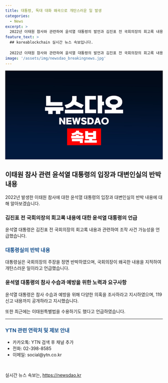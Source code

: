 ```yaml
---
title: 대통령, 독대 대화 왜곡으로 개탄스러운 일 발생
categories:
  - News
excerpt: >
  2022년 이태원 참사와 관련하여 윤석열 대통령의 발언과 김진표 전 국회의장의 회고록 내용에 대한 대통령실의 반박이 이슈가 되고 있다. 대통령실은 김 전 국회의장의 주장을 왜곡한 것으로 비판하며, 윤 대통령은 참사 관련 의혹을 전부 조사하라고 지시하고, 이태원특별법을 수용했다고 설명했다. 이를 통해 대통령의 적극적인 대처와 이해가 높은 입장을 강조하고 있다.
feature_text: >
  ## koreablockchain 실시간 뉴스 속보입니다.

  2022년 이태원 참사와 관련하여 윤석열 대통령의 발언과 김진표 전 국회의장의 회고록 내용에 대한 대통령실의 반박이 이슈가 되고 있다. 대통령실은 김 전 국회의장의 주장을 왜곡한 것으로 비판하며, 윤 대통령은 참사 관련 의혹을 전부 조사하라고 지시하고, 이태원특별법을 수용했다고 설명했다. 이를 통해 대통령의 적극적인 대처와 이해가 높은 입장을 강조하고 있다.
image: '/assets/img/newsdao_breakingnews.jpg'
---
```


<p><img src="/assets/img/newsdao_breakingnews.jpg" alt="koreablockchain 속보" /></p>

<h2 data-ke-size="size26">이태원 참사 관련 윤석열 대통령의 입장과 대변인실의 반박 내용</h2>

<p data-ke-size="size16">2022년 발생한 이태원 참사에 대한 윤석열 대통령의 입장과 대변인실의 반박 내용에 대해 알아보겠습니다.</p>

<h3>김진표 전 국회의장의 회고록 내용에 대한 윤석열 대통령의 언급</h3>

<p data-ke-size="size16">윤석열 대통령은 김진표 전 국회의장의 회고록 내용과 관련하여 조작 사건 가능성을 언급했습니다.</p>

<h3><span style="color: #1a5490;">대통령실의 반박 내용</span></h3>

<p data-ke-size="size16">대통령실은 국회의장의 주장을 정면 반박하였으며, 국회의장이 왜곡한 내용을 지적하여 개탄스러운 일이라고 언급했습니다.</p>

<h3>윤석열 대통령의 참사 수습과 예방을 위한 노력과 요구사항</h3>

<p data-ke-size="size16">윤석열 대통령은 참사 수습과 예방을 위해 다양한 의혹을 조사하라고 지시하였으며, 119 신고 내용까지 공개하라고 지시했습니다.</p>

<p data-ke-size="size16">또한 최근에는 이태원특별법을 수용하기도 했다고 언급하였습니다.</p>

<hr data-ke-size="size16">

<h3><span style="color: #1a5490;">YTN 관련 연락처 및 제보 안내</span></h3>

<ul>
    <li>카카오톡: YTN 검색 후 채널 추가</li>
    <li>전화: 02-398-8585</li>
    <li>이메일: social@ytn.co.kr</li>
</ul>

<p data-ke-size="size16">&nbsp;</p>
실시간 뉴스 속보는, <a href="https://newsdao.kr" rel="dofollow">https://newsdao.kr</a>


